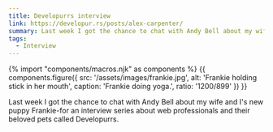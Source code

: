 ```yaml
---
title: Developurrs interview
link: https://developur.rs/posts/alex-carpenter/
summary: Last week I got the chance to chat with Andy Bell about my wife and I's new puppy Frankie-for an interview series about web professionals and their beloved pets called Developurrs.
tags:
  - Interview
---
```

{% import "components/macros.njk" as components %}
{{ components.figure({
  src: '/assets/images/frankie.jpg',
  alt: 'Frankie holding stick in her mouth',
  caption: 'Frankie doing yoga.',
  ratio: '1200/899'
}) }}

Last week I got the chance to chat with Andy Bell about my wife and I's new puppy Frankie-for an interview series about web professionals and their beloved pets called Developurrs.
